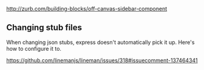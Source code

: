 http://zurb.com/building-blocks/off-canvas-sidebar-component


Changing stub files
-------------------

When changing json stubs, express doesn't automatically pick it up. Here's how to configure it to.

https://github.com/linemanjs/lineman/issues/318#issuecomment-137464341